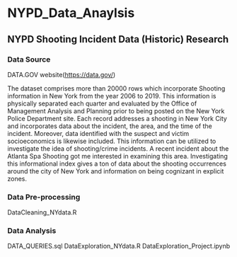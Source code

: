 # NYPD_Data_Anaylsis
## NYPD Shooting Incident Data (Historic) Research
### Data Source
DATA.GOV website(https://data.gov/)

The dataset comprises more than 20000 rows which incorporate Shooting information in New York from the year 2006 to 2019. This information is physically separated each quarter and evaluated by the Office of Management Analysis and Planning prior to being posted on the New York Police Department site. Each record addresses a shooting in New York City and incorporates data about the incident, the area, and the time of the incident. Moreover, data identified with the suspect and victim socioeconomics is likewise included. This information can be utilized to investigate the idea of shooting/crime incidents. A recent incident about the Atlanta Spa Shooting got me interested in examining this area. Investigating this informational index gives a ton of data about the shooting occurrences around the city of New York and information on being cognizant in explicit zones.
### Data Pre-processing
DataCleaning_NYdata.R

### Data Analysis
DATA_QUERIES.sql
DataExploration_NYdata.R
DataExploration_Project.ipynb


